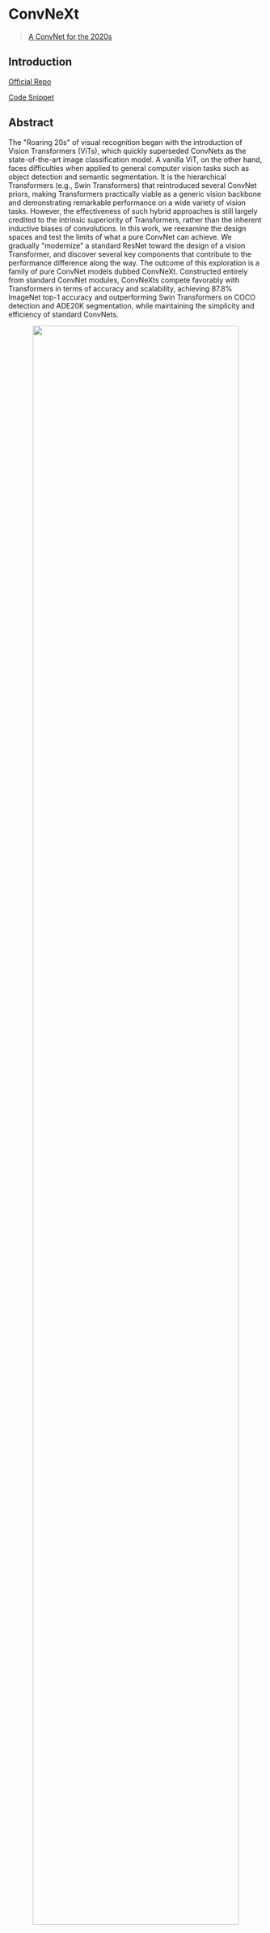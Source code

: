 # ConvNeXt

> [A ConvNet for the 2020s](https://arxiv.org/abs/2201.03545)

## Introduction

<!-- [BACKBONE] -->

<a href="https://github.com/facebookresearch/ConvNeXt">Official Repo</a>

<a href="https://github.com/open-mmlab/mmclassification/blob/v0.20.1/mmcls/models/backbones/convnext.py#L133">Code Snippet</a>

## Abstract

<!-- [ABSTRACT] -->

The "Roaring 20s" of visual recognition began with the introduction of Vision Transformers (ViTs), which quickly superseded ConvNets as the state-of-the-art image classification model. A vanilla ViT, on the other hand, faces difficulties when applied to general computer vision tasks such as object detection and semantic segmentation. It is the hierarchical Transformers (e.g., Swin Transformers) that reintroduced several ConvNet priors, making Transformers practically viable as a generic vision backbone and demonstrating remarkable performance on a wide variety of vision tasks. However, the effectiveness of such hybrid approaches is still largely credited to the intrinsic superiority of Transformers, rather than the inherent inductive biases of convolutions. In this work, we reexamine the design spaces and test the limits of what a pure ConvNet can achieve. We gradually "modernize" a standard ResNet toward the design of a vision Transformer, and discover several key components that contribute to the performance difference along the way. The outcome of this exploration is a family of pure ConvNet models dubbed ConvNeXt. Constructed entirely from standard ConvNet modules, ConvNeXts compete favorably with Transformers in terms of accuracy and scalability, achieving 87.8% ImageNet top-1 accuracy and outperforming Swin Transformers on COCO detection and ADE20K segmentation, while maintaining the simplicity and efficiency of standard ConvNets.

<!-- [IMAGE] -->

<div align=center>
<img src="https://user-images.githubusercontent.com/8370623/148624004-e9581042-ea4d-4e10-b3bd-42c92b02053b.png" width="90%"/>
</div>

### Usage

- ConvNeXt backbone needs to install [MMClassification](https://github.com/open-mmlab/mmclassification) first, which has abundant backbones for downstream tasks.

```shell
pip install mmpretrain>=1.0.0rc7
```

### Pre-trained Models

The pre-trained models on ImageNet-1k or ImageNet-21k are used to fine-tune on the downstream tasks.

|     Model     | Training Data | Params(M) | Flops(G) |                                                                     Download                                                                     |
| :-----------: | :-----------: | :-------: | :------: | :----------------------------------------------------------------------------------------------------------------------------------------------: |
| ConvNeXt-T\*  |  ImageNet-1k  |   28.59   |   4.46   | [model](https://download.openmmlab.com/mmclassification/v0/convnext/downstream/convnext-tiny_3rdparty_32xb128-noema_in1k_20220301-795e9634.pth)  |
| ConvNeXt-S\*  |  ImageNet-1k  |   50.22   |   8.69   | [model](https://download.openmmlab.com/mmclassification/v0/convnext/downstream/convnext-small_3rdparty_32xb128-noema_in1k_20220301-303e75e3.pth) |
| ConvNeXt-B\*  |  ImageNet-1k  |   88.59   |  15.36   | [model](https://download.openmmlab.com/mmclassification/v0/convnext/downstream/convnext-base_3rdparty_32xb128-noema_in1k_20220301-2a0ee547.pth)  |
| ConvNeXt-B\*  | ImageNet-21k  |   88.59   |  15.36   |        [model](https://download.openmmlab.com/mmclassification/v0/convnext/downstream/convnext-base_3rdparty_in21k_20220301-262fd037.pth)        |
| ConvNeXt-L\*  | ImageNet-21k  |  197.77   |  34.37   |       [model](https://download.openmmlab.com/mmclassification/v0/convnext/downstream/convnext-large_3rdparty_in21k_20220301-e6e0ea0a.pth)        |
| ConvNeXt-XL\* | ImageNet-21k  |  350.20   |  60.93   |       [model](https://download.openmmlab.com/mmclassification/v0/convnext/downstream/convnext-xlarge_3rdparty_in21k_20220301-08aa5ddc.pth)       |

*Models with* are converted from the [official repo](https://github.com/facebookresearch/ConvNeXt/tree/main/semantic_segmentation#results-and-fine-tuned-models).\*

## Results and models

### ADE20K

| Method  | Backbone    | Crop Size | Lr schd | Mem (GB) | Inf time (fps) | Device | mIoU  | mIoU(ms+flip) | config                                                                                                                                    | download                                                                                                                                                                                                                                                                                                                                                                                             |
| ------- | ----------- | --------- | ------- | -------- | -------------- | ------ | ----- | ------------- | ----------------------------------------------------------------------------------------------------------------------------------------- | ---------------------------------------------------------------------------------------------------------------------------------------------------------------------------------------------------------------------------------------------------------------------------------------------------------------------------------------------------------------------------------------------------- |
| UPerNet | ConvNeXt-T  | 512x512   | 160000  | 4.23     | 19.90          | V100   | 46.11 | 46.62         | [config](https://github.com/open-mmlab/mmsegmentation/blob/main/configs/convnext/convnext-tiny_upernet_8xb2-amp-160k_ade20k-512x512.py)   | [model](https://download.openmmlab.com/mmsegmentation/v0.5/convnext/upernet_convnext_tiny_fp16_512x512_160k_ade20k/upernet_convnext_tiny_fp16_512x512_160k_ade20k_20220227_124553-cad485de.pth) \| [log](https://download.openmmlab.com/mmsegmentation/v0.5/convnext/upernet_convnext_tiny_fp16_512x512_160k_ade20k/upernet_convnext_tiny_fp16_512x512_160k_ade20k_20220227_124553.log.json)         |
| UPerNet | ConvNeXt-S  | 512x512   | 160000  | 5.16     | 15.18          | V100   | 48.56 | 49.02         | [config](https://github.com/open-mmlab/mmsegmentation/blob/main/configs/convnext/convnext-small_upernet_8xb2-amp-160k_ade20k-512x512.py)  | [model](https://download.openmmlab.com/mmsegmentation/v0.5/convnext/upernet_convnext_small_fp16_512x512_160k_ade20k/upernet_convnext_small_fp16_512x512_160k_ade20k_20220227_131208-1b1e394f.pth) \| [log](https://download.openmmlab.com/mmsegmentation/v0.5/convnext/upernet_convnext_small_fp16_512x512_160k_ade20k/upernet_convnext_small_fp16_512x512_160k_ade20k_20220227_131208.log.json)     |
| UPerNet | ConvNeXt-B  | 512x512   | 160000  | 6.33     | 14.41          | V100   | 48.71 | 49.54         | [config](https://github.com/open-mmlab/mmsegmentation/blob/main/configs/convnext/convnext-base_upernet_8xb2-amp-160k_ade20k-512x512.py)   | [model](https://download.openmmlab.com/mmsegmentation/v0.5/convnext/upernet_convnext_base_fp16_512x512_160k_ade20k/upernet_convnext_base_fp16_512x512_160k_ade20k_20220227_181227-02a24fc6.pth) \| [log](https://download.openmmlab.com/mmsegmentation/v0.5/convnext/upernet_convnext_base_fp16_512x512_160k_ade20k/upernet_convnext_base_fp16_512x512_160k_ade20k_20220227_181227.log.json)         |
| UPerNet | ConvNeXt-B  | 640x640   | 160000  | 8.53     | 10.88          | V100   | 52.13 | 52.66         | [config](https://github.com/open-mmlab/mmsegmentation/blob/main/configs/convnext/convnext-base_upernet_8xb2-amp-160k_ade20k-640x640.py)   | [model](https://download.openmmlab.com/mmsegmentation/v0.5/convnext/upernet_convnext_base_fp16_640x640_160k_ade20k/upernet_convnext_base_fp16_640x640_160k_ade20k_20220227_182859-9280e39b.pth) \| [log](https://download.openmmlab.com/mmsegmentation/v0.5/convnext/upernet_convnext_base_fp16_640x640_160k_ade20k/upernet_convnext_base_fp16_640x640_160k_ade20k_20220227_182859.log.json)         |
| UPerNet | ConvNeXt-L  | 640x640   | 160000  | 12.08    | 7.69           | V100   | 53.16 | 53.38         | [config](https://github.com/open-mmlab/mmsegmentation/blob/main/configs/convnext/convnext-large_upernet_8xb2-amp-160k_ade20k-640x640.py)  | [model](https://download.openmmlab.com/mmsegmentation/v0.5/convnext/upernet_convnext_large_fp16_640x640_160k_ade20k/upernet_convnext_large_fp16_640x640_160k_ade20k_20220226_040532-e57aa54d.pth) \| [log](https://download.openmmlab.com/mmsegmentation/v0.5/convnext/upernet_convnext_large_fp16_640x640_160k_ade20k/upernet_convnext_large_fp16_640x640_160k_ade20k_20220226_040532.log.json)     |
| UPerNet | ConvNeXt-XL | 640x640   | 160000  | 26.16\*  | 6.33           | V100   | 53.58 | 54.11         | [config](https://github.com/open-mmlab/mmsegmentation/blob/main/configs/convnext/convnext-xlarge_upernet_8xb2-amp-160k_ade20k-640x640.py) | [model](https://download.openmmlab.com/mmsegmentation/v0.5/convnext/upernet_convnext_xlarge_fp16_640x640_160k_ade20k/upernet_convnext_xlarge_fp16_640x640_160k_ade20k_20220226_080344-95fc38c2.pth) \| [log](https://download.openmmlab.com/mmsegmentation/v0.5/convnext/upernet_convnext_xlarge_fp16_640x640_160k_ade20k/upernet_convnext_xlarge_fp16_640x640_160k_ade20k_20220226_080344.log.json) |

Note:

- `Mem (GB)` with * is collected when `cudnn_benchmark=True`, and hardware is V100.

## Citation

```bibtex
@article{liu2022convnet,
  title={A ConvNet for the 2020s},
  author={Liu, Zhuang and Mao, Hanzi and Wu, Chao-Yuan and Feichtenhofer, Christoph and Darrell, Trevor and Xie, Saining},
  journal={Proceedings of the IEEE/CVF Conference on Computer Vision and Pattern Recognition (CVPR)},
  year={2022}
}
```
